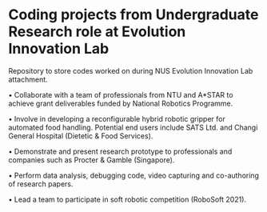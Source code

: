 # Coding projects from Undergraduate Research role at Evolution Innovation Lab
Repository to store codes worked on during NUS Evolution Innovation Lab attachment.

• Collaborate with a team of professionals from NTU and A*STAR to achieve grant deliverables funded by National Robotics Programme.

• Involve in developing a reconfigurable hybrid robotic gripper for automated food handling. Potential end users include SATS Ltd. and Changi General Hospital (Dietetic & Food Services).

• Demonstrate and present research prototype to professionals and companies such as Procter & Gamble (Singapore).

• Perform data analysis, debugging code, video capturing and co-authoring of research papers.

• Lead a team to participate in soft robotic competition (RoboSoft 2021).
